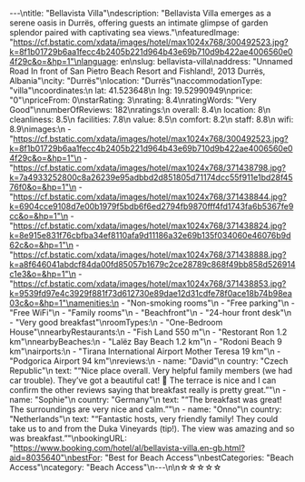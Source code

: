 ---\ntitle: "Bellavista Villa"\ndescription: "Bellavista Villa emerges as a serene oasis in Durrës, offering guests an intimate glimpse of garden splendor paired with captivating sea views."\nfeaturedImage: "https://cf.bstatic.com/xdata/images/hotel/max1024x768/300492523.jpg?k=8f1b01729b6aa1fecc4b2405b221d964b43e69b710d9b422ae4006560e04f29c&o=&hp=1"\nlanguage: en\nslug: bellavista-villa\naddress: "Unnamed Road In front of San Pietro Beach Resort and Fishland!, 2013 Durrës, Albania"\ncity: "Durrës"\nlocation: "Durrës"\naccommodationType: "villa"\ncoordinates:\n  lat: 41.523648\n  lng: 19.52990949\nprice: "0"\npriceFrom: 0\nstarRating: 3\nrating: 8.4\nratingWords: "Very Good"\nnumberOfReviews: 182\nratings:\n  overall: 8.4\n  location: 8\n  cleanliness: 8.5\n  facilities: 7.8\n  value: 8.5\n  comfort: 8.2\n  staff: 8.8\n  wifi: 8.9\nimages:\n  - "https://cf.bstatic.com/xdata/images/hotel/max1024x768/300492523.jpg?k=8f1b01729b6aa1fecc4b2405b221d964b43e69b710d9b422ae4006560e04f29c&o=&hp=1"\n  - "https://cf.bstatic.com/xdata/images/hotel/max1024x768/371438798.jpg?k=7a4933252800c8a26239e95adbbd2d851805d71174dcc55f911e1bd28f4576f0&o=&hp=1"\n  - "https://cf.bstatic.com/xdata/images/hotel/max1024x768/371438844.jpg?k=6904cce9108d7e00b1979f5bdb6f6ed2794fb9870fff4fd1743fa6b5367fe9cc&o=&hp=1"\n  - "https://cf.bstatic.com/xdata/images/hotel/max1024x768/371438824.jpg?k=8e915e831f76cbfba34ef8110afa9d11186a32e69b135f034060e46076b9d62c&o=&hp=1"\n  - "https://cf.bstatic.com/xdata/images/hotel/max1024x768/371438888.jpg?k=a8f646041abdcf84da00fd85057b1679c2ce28789c868f49bb858d526914c1e3&o=&hp=1"\n  - "https://cf.bstatic.com/xdata/images/hotel/max1024x768/371438853.jpg?k=9539fd97e4c3929f881f73d612730e89dae12d31cdfe78f0ace18b74b98ea03c&o=&hp=1"\namenities:\n  - "Non-smoking rooms"\n  - "Free parking"\n  - "Free WiFi"\n  - "Family rooms"\n  - "Beachfront"\n  - "24-hour front desk"\n  - "Very good breakfast"\nroomTypes:\n  - "One-Bedroom House"\nnearbyRestaurants:\n  - "Fish Land 550 m"\n  - "Restorant Ron 1.2 km"\nnearbyBeaches:\n  - "Lalëz Bay Beach 1.2 km"\n  - "Rodoni Beach 9 km"\nairports:\n  - "Tirana International Airport Mother Teresa 19 km"\n  - "Podgorica Airport 94 km"\nreviews:\n  - name: "David"\n    country: "Czech Republic"\n    text: "“Nice place overall. Very helpful family members (we had car trouble). They’ve got a beautiful cat! 🙂 The terrace is nice and I can confirm the other reviews saying that breakfast really is pretty great.”"\n  - name: "Sophie"\n    country: "Germany"\n    text: "“The breakfast was great! The surroundings are very nice and calm.”"\n  - name: "Onno"\n    country: "Netherlands"\n    text: "“Fantastic hosts, very friendly family! They could take us to and from the Duka Vineyards (tip!). The view was amazing and so was breakfast.”"\nbookingURL: "https://www.booking.com/hotel/al/bellavista-villa.en-gb.html?aid=8035640"\nbestFor: "Best for Beach Access"\nbestCategories: "Beach Access"\ncategory: "Beach Access"\n---\n\n☆☆☆☆☆